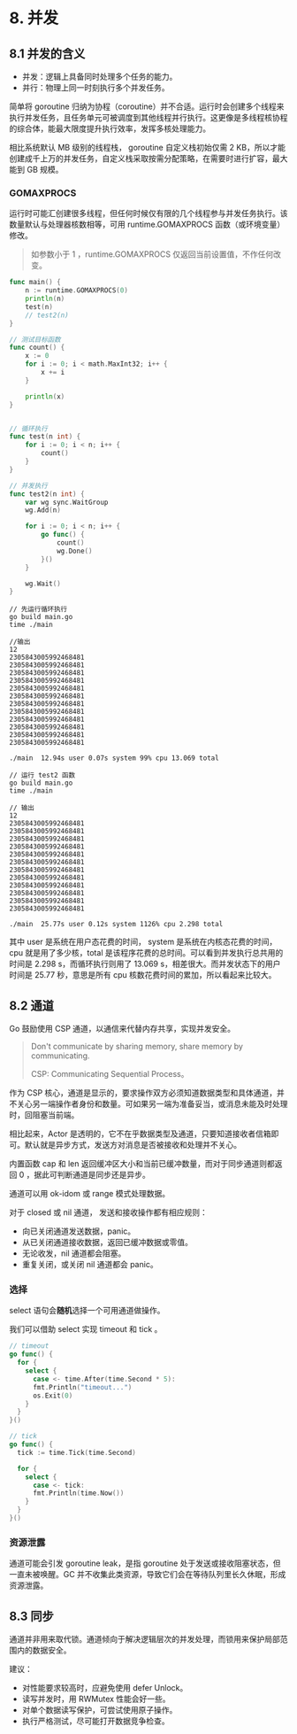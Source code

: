 # 8. 并发

## 8.1 并发的含义

- 并发：逻辑上具备同时处理多个任务的能力。
- 并行：物理上同一时刻执行多个并发任务。

简单将 goroutine 归纳为协程（coroutine）并不合适。运行时会创建多个线程来执行并发任务，且任务单元可被调度到其他线程并行执行。这更像是多线程核协程的综合体，能最大限度提升执行效率，发挥多核处理能力。

相比系统默认 MB 级别的线程栈， goroutine 自定义栈初始仅需 2 KB，所以才能创建成千上万的并发任务，自定义栈采取按需分配策略，在需要时进行扩容，最大能到 GB 规模。



### GOMAXPROCS

运行时可能汇创建很多线程，但任何时候仅有限的几个线程参与并发任务执行。该数量默认与处理器核数相等，可用 runtime.GOMAXPROCS 函数（或环境变量）修改。

> 如参数小于 1 ，runtime.GOMAXPROCS 仅返回当前设置值，不作任何改变。

```go
func main() {
	n := runtime.GOMAXPROCS(0)
	println(n)
	test(n)
	// test2(n)
}

// 测试目标函数
func count() {
	x := 0
	for i := 0; i < math.MaxInt32; i++ {
		x += i
	}

	println(x)
}


// 循环执行
func test(n int) {
	for i := 0; i < n; i++ {
		count()
	}
}

// 并发执行
func test2(n int) {
	var wg sync.WaitGroup
	wg.Add(n)

	for i := 0; i < n; i++ {
		go func() {
			count()
			wg.Done()
		}()
	}

	wg.Wait()
}

```



```shell
// 先运行循环执行
go build main.go
time ./main

//输出
12
2305843005992468481
2305843005992468481
2305843005992468481
2305843005992468481
2305843005992468481
2305843005992468481
2305843005992468481
2305843005992468481
2305843005992468481
2305843005992468481
2305843005992468481
2305843005992468481

./main  12.94s user 0.07s system 99% cpu 13.069 total

// 运行 test2 函数
go build main.go
time ./main

// 输出
12
2305843005992468481
2305843005992468481
2305843005992468481
2305843005992468481
2305843005992468481
2305843005992468481
2305843005992468481
2305843005992468481
2305843005992468481
2305843005992468481
2305843005992468481
2305843005992468481

./main  25.77s user 0.12s system 1126% cpu 2.298 total

```

其中 user 是系统在用户态花费的时间， system 是系统在内核态花费的时间，cpu 就是用了多少核，total 是该程序花费的总时间。可以看到并发执行总共用的时间是 2.298 s，而循环执行则用了 13.069 s，相差很大。而并发状态下的用户时间是 25.77 秒，意思是所有 cpu 核数花费时间的累加，所以看起来比较大。



## 8.2 通道

Go 鼓励使用 CSP 通道，以通信来代替内存共享，实现并发安全。

>  Don't communicate by sharing memory, share memory by communicating.
>
> CSP: Communicating Sequential Process。

作为 CSP 核心，通道是显示的，要求操作双方必须知道数据类型和具体通道，并不关心另一端操作者身份和数量。可如果另一端为准备妥当，或消息未能及时处理时，回阻塞当前端。

相比起来，Actor 是透明的，它不在乎数据类型及通道，只要知道接收者信箱即可。默认就是异步方式，发送方对消息是否被接收和处理并不关心。

内置函数 cap 和 len 返回缓冲区大小和当前已缓冲数量，而对于同步通道则都返回 0 ，据此可判断通道是同步还是异步。

通道可以用 ok-idom 或 range 模式处理数据。

对于 closed 或 nil 通道， 发送和接收操作都有相应规则：

- 向已关闭通道发送数据，panic。
- 从已关闭通道接收数据，返回已缓冲数据或零值。
- 无论收发，nil 通道都会阻塞。
- 重复关闭，或关闭 nil 通道都会 panic。

### 选择

select 语句会**随机**选择一个可用通道做操作。

我们可以借助 select 实现 timeout 和 tick 。

```go
// timeout
go func() {
  for {
    select {
      case <- time.After(time.Second * 5):
      fmt.Println("timeout...")
      os.Exit(0)
    }
  }
}()

// tick
go func() {
  tick := time.Tick(time.Second)

  for {
    select {
      case <- tick:
      fmt.Println(time.Now())
    }
  }
}()
```

### 资源泄露

通道可能会引发 goroutine leak，是指 goroutine 处于发送或接收阻塞状态，但一直未被唤醒。GC 并不收集此类资源，导致它们会在等待队列里长久休眠，形成资源泄露。



## 8.3 同步

通道并非用来取代锁。通道倾向于解决逻辑层次的并发处理，而锁用来保护局部范围内的数据安全。

建议：

- 对性能要求较高时，应避免使用 defer Unlock。
- 读写并发时，用 RWMutex 性能会好一些。
- 对单个数据读写保护，可尝试使用原子操作。
- 执行严格测试，尽可能打开数据竞争检查。

